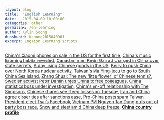 ```yaml
---
layout: blog
title:  "English Learning"
date:   2015-04-09 10:00:00
categories: other
permalink: /en-learning
author: Kylin Soong
duoshuoid: ksoong2015040901
excerpt: English Learning scripts
---
```


[China's Xiaomi phones on sale in the US for the first time](http://www.bbc.com/news/technology-35467800), [China's music listening habits revealed](http://www.bbc.com/news/entertainment-arts-35470270), [Canadian man Kevin Garratt charged in China over state secrets](http://www.bbc.com/news/world-asia-china-35436186), [A day using Chinese goods in the US](http://www.bbc.com/news/business-35364850), [Kerry to push China over North Korea nuclear activity](http://www.bbc.com/news/world-asia-china-35416532), [Taiwan's Ma Ying-jeou to go to South China Sea island](http://www.bbc.com/news/world-asia-35416409), [Zhang Shuai: The new 'little flower' of Chinese tennis?](http://www.bbc.com/news/world-asia-china-35407018), [Swedish activist Peter Dahlin urges China to free colleagues](http://www.bbc.com/news/world-asia-china-35413844), [China statistics boss under investigation](http://www.bbc.com/news/business-35410963), [China's on-off relationship with The Simpsons](http://www.bbc.com/news/world-asia-china-35398932), [Chinese shares see steep losses on Tuesday](http://www.bbc.com/news/35406457), [Iran and China agree closer ties after sanctions ease](http://www.bbc.com/news/world-middle-east-35390779), [Pro-China posts spam Taiwan President-elect Tsai's Facebook](http://www.bbc.com/news/world-asia-china-35368930), [Vietnam PM Nguyen Tan Dung pulls out of party boss race](http://www.bbc.com/news/world-asia-35401259), [Snow and sleet amid China deep freeze](http://www.bbc.com/news/world-asia-china-35398855), [**China country profile**](http://www.bbc.com/news/world-asia-pacific-13017877)  
